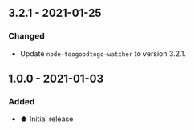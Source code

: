 ## 3.2.1 - 2021-01-25
### Changed
- Update `node-toogoodtogo-watcher` to version 3.2.1.

## 1.0.0 - 2021-01-03
### Added
- :arrow_up: Initial release
